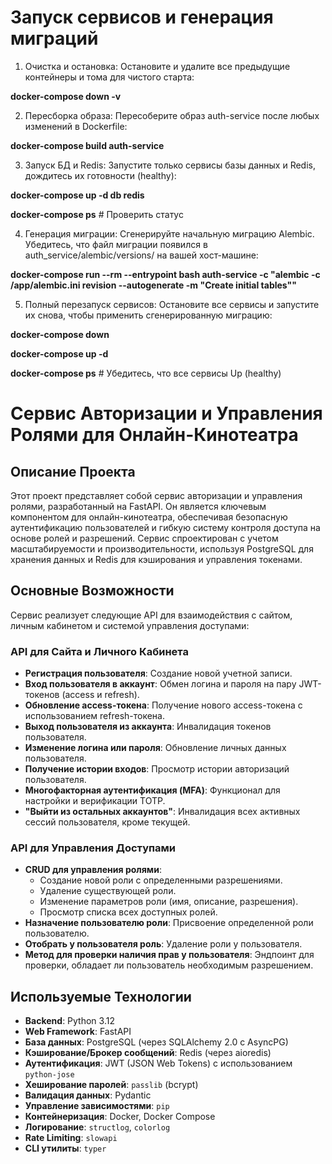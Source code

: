 # Запуск сервисов и генерация миграций
1. Очистка и остановка: Остановите и удалите все предыдущие контейнеры и тома для чистого старта:

**docker-compose down -v**

2. Пересборка образа: Пересоберите образ auth-service после любых изменений в Dockerfile:

**docker-compose build auth-service**

3. Запуск БД и Redis: Запустите только сервисы базы данных и Redis, дождитесь их готовности (healthy):

**docker-compose up -d db redis**

**docker-compose ps** # Проверить статус

4. Генерация миграции: Сгенерируйте начальную миграцию Alembic. Убедитесь, что файл миграции появился в auth_service/alembic/versions/ на вашей хост-машине:

**docker-compose run --rm --entrypoint bash auth-service -c "alembic -c /app/alembic.ini revision --autogenerate -m \"Create initial tables\""**

5. Полный перезапуск сервисов: Остановите все сервисы и запустите их снова, чтобы применить сгенерированную миграцию:

**docker-compose down**

**docker-compose up -d**

**docker-compose ps** # Убедитесь, что все сервисы Up (healthy)

# Сервис Авторизации и Управления Ролями для Онлайн-Кинотеатра

## Описание Проекта

Этот проект представляет собой сервис авторизации и управления ролями, разработанный на FastAPI. Он является ключевым компонентом для онлайн-кинотеатра, обеспечивая безопасную аутентификацию пользователей и гибкую систему контроля доступа на основе ролей и разрешений. Сервис спроектирован с учетом масштабируемости и производительности, используя PostgreSQL для хранения данных и Redis для кэширования и управления токенами.

## Основные Возможности

Сервис реализует следующие API для взаимодействия с сайтом, личным кабинетом и системой управления доступами:

### API для Сайта и Личного Кабинета

*   **Регистрация пользователя**: Создание новой учетной записи.
*   **Вход пользователя в аккаунт**: Обмен логина и пароля на пару JWT-токенов (access и refresh).
*   **Обновление access-токена**: Получение нового access-токена с использованием refresh-токена.
*   **Выход пользователя из аккаунта**: Инвалидация токенов пользователя.
*   **Изменение логина или пароля**: Обновление личных данных пользователя.
*   **Получение истории входов**: Просмотр истории авторизаций пользователя.
*   **Многофакторная аутентификация (MFA)**: Функционал для настройки и верификации TOTP.
*   **"Выйти из остальных аккаунтов"**: Инвалидация всех активных сессий пользователя, кроме текущей.

### API для Управления Доступами

*   **CRUD для управления ролями**:
    *   Создание новой роли с определенными разрешениями.
    *   Удаление существующей роли.
    *   Изменение параметров роли (имя, описание, разрешения).
    *   Просмотр списка всех доступных ролей.
*   **Назначение пользователю роли**: Присвоение определенной роли пользователю.
*   **Отобрать у пользователя роль**: Удаление роли у пользователя.
*   **Метод для проверки наличия прав у пользователя**: Эндпоинт для проверки, обладает ли пользователь необходимым разрешением.

## Используемые Технологии

*   **Backend**: Python 3.12
*   **Web Framework**: FastAPI
*   **База данных**: PostgreSQL (через SQLAlchemy 2.0 с AsyncPG)
*   **Кэширование/Брокер сообщений**: Redis (через aioredis)
*   **Аутентификация**: JWT (JSON Web Tokens) с использованием `python-jose`
*   **Хеширование паролей**: `passlib` (bcrypt)
*   **Валидация данных**: Pydantic
*   **Управление зависимостями**: `pip`
*   **Контейнеризация**: Docker, Docker Compose
*   **Логирование**: `structlog`, `colorlog`
*   **Rate Limiting**: `slowapi`
*   **CLI утилиты**: `typer`